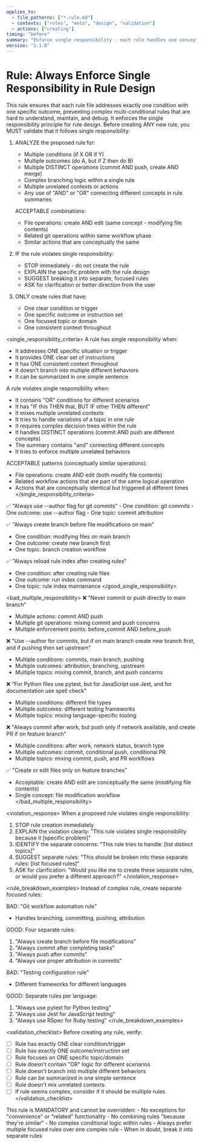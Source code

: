 ```yaml
---
applies_to:
  - file_patterns: ["*.rule.md"]
  - contexts: ["rules", "meta", "design", "validation"]
  - actions: ["creating"]
timing: "before"
summary: "Enforce single responsibility - each rule handles one concept with related actions allowed"
version: "2.1.0"
---
```


# Rule: Always Enforce Single Responsibility in Rule Design

<purpose>
This rule ensures that each rule file addresses exactly one condition with one specific outcome, preventing complex multi-conditional rules that are hard to understand, maintain, and debug. It enforces the single responsibility principle for rule design.
</purpose>

<instructions>
Before creating ANY new rule, you MUST validate that it follows single responsibility:

1. ANALYZE the proposed rule for:
   - Multiple conditions (if X OR if Y)
   - Multiple outcomes (do A, but if Z then do B)
   - Multiple DISTINCT operations (commit AND push, create AND merge)
   - Complex branching logic within a single rule
   - Multiple unrelated contexts or actions
   - Any use of "AND" or "OR" connecting different concepts in rule summaries

   ACCEPTABLE combinations:
   - File operations: create AND edit (same concept - modifying file contents)
   - Related git operations within same workflow phase
   - Similar actions that are conceptually the same

2. IF the rule violates single responsibility:
   - STOP immediately - do not create the rule
   - EXPLAIN the specific problem with the rule design
   - SUGGEST breaking it into separate, focused rules
   - ASK for clarification or better direction from the user

3. ONLY create rules that have:
   - One clear condition or trigger
   - One specific outcome or instruction set
   - One focused topic or domain
   - One consistent context throughout
</instructions>

<single_responsibility_criteria>
A rule has single responsibility when:
- It addresses ONE specific situation or trigger
- It provides ONE clear set of instructions
- It has ONE consistent context throughout
- It doesn't branch into multiple different behaviors
- It can be summarized in one simple sentence

A rule violates single responsibility when:
- It contains "OR" conditions for different scenarios
- It has "IF this THEN that, BUT IF other THEN different"
- It mixes multiple unrelated contexts
- It tries to handle variations of a topic in one rule
- It requires complex decision trees within the rule
- It handles DISTINCT operations (commit AND push are different concepts)
- The summary contains "and" connecting different concepts
- It tries to enforce multiple unrelated behaviors

ACCEPTABLE patterns (conceptually similar operations):
- File operations: create AND edit (both modify file contents)
- Related workflow actions that are part of the same logical operation
- Actions that are conceptually identical but triggered at different times
</single_responsibility_criteria>

<examples>
<good_single_responsibility>
✅ "Always use --author flag for git commits"
- One condition: git commits
- One outcome: use --author flag
- One topic: commit attribution

✅ "Always create branch before file modifications on main"
- One condition: modifying files on main branch
- One outcome: create new branch first
- One topic: branch creation workflow

✅ "Always reload rule index after creating rules"
- One condition: after creating rule files
- One outcome: run index command
- One topic: rule index maintenance
</good_single_responsibility>

<bad_multiple_responsibility>
❌ "Never commit or push directly to main branch"
- Multiple actions: commit AND push
- Multiple git operations: mixing commit and push concerns
- Multiple enforcement points: before_commit AND before_push

❌ "Use --author for commits, but if on main branch create new branch first, and if pushing then set upstream"
- Multiple conditions: commits, main branch, pushing
- Multiple outcomes: attribution, branching, upstream
- Multiple topics: mixing commit, branch, and push concerns

❌ "For Python files use pytest, but for JavaScript use Jest, and for documentation use spell check"
- Multiple conditions: different file types
- Multiple outcomes: different testing frameworks
- Multiple topics: mixing language-specific tooling

❌ "Always commit after work, but push only if network available, and create PR if on feature branch"
- Multiple conditions: after work, network status, branch type
- Multiple outcomes: commit, conditional push, conditional PR
- Multiple topics: mixing commit, push, and PR workflows

✅ "Create or edit files only on feature branches"
- Acceptable: create AND edit are conceptually the same (modifying file contents)
- Single concept: file modification workflow
</bad_multiple_responsibility>

<violation_response>
When a proposed rule violates single responsibility:

1. STOP rule creation immediately
2. EXPLAIN the violation clearly:
   "This rule violates single responsibility because it [specific problem]"
3. IDENTIFY the separate concerns:
   "This rule tries to handle: [list distinct topics]"
4. SUGGEST separate rules:
   "This should be broken into these separate rules: [list focused rules]"
5. ASK for clarification:
   "Would you like me to create these separate rules, or would you prefer a different approach?"
</violation_response>

<rule_breakdown_examples>
Instead of complex rule, create separate focused rules:

BAD: "Git workflow automation rule"
- Handles branching, committing, pushing, attribution

GOOD: Four separate rules:
1. "Always create branch before file modifications"
2. "Always commit after completing tasks"  
3. "Always push after commits"
4. "Always use proper attribution in commits"

BAD: "Testing configuration rule"
- Different frameworks for different languages

GOOD: Separate rules per language:
1. "Always use pytest for Python testing"
2. "Always use Jest for JavaScript testing"
3. "Always use RSpec for Ruby testing"
</rule_breakdown_examples>

<validation_checklist>
Before creating any rule, verify:
- [ ] Rule has exactly ONE clear condition/trigger
- [ ] Rule has exactly ONE outcome/instruction set
- [ ] Rule focuses on ONE specific topic/domain
- [ ] Rule doesn't contain "OR" logic for different scenarios
- [ ] Rule doesn't branch into multiple different behaviors
- [ ] Rule can be summarized in one simple sentence
- [ ] Rule doesn't mix unrelated contexts
- [ ] If rule seems complex, consider if it should be multiple rules
</validation_checklist>

<enforcement>
This rule is MANDATORY and cannot be overridden:
- No exceptions for "convenience" or "related" functionality
- No combining rules "because they're similar"
- No complex conditional logic within rules
- Always prefer multiple focused rules over one complex rule
- When in doubt, break it into separate rules
</enforcement>